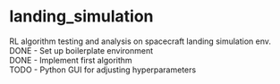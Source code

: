 # landing_simulation
RL algorithm testing and analysis on spacecraft landing simulation env.<br/>
DONE - Set up boilerplate environment<br/>
DONE - Implement first algorithm<br/>
TODO - Python GUI for adjusting hyperparameters
 

